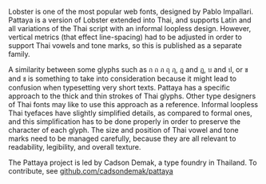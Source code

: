 Lobster is one of the most popular web fonts, designed by Pablo Impallari. Pattaya is a version of Lobster extended into Thai, and supports Latin and all variations of the Thai script with an informal loopless design. However, vertical metrics (that effect line-spacing) had to be adjusted in order to support Thai vowels and tone marks, so this is published as a separate family.

A similarity between some glyphs such as ก ถ ภ ฤ ฦ, ฎ and ฏ, บ and ป, or ข and ช is something to take into consideration because it might lead to confusion when typesetting very short texts. Pattaya has a specific approach to the thick and thin strokes of Thai glyphs. Other type designers of Thai fonts may like to use this approach as a reference. Informal loopless Thai tyefaces have slightly simplified details, as compared to formal ones, and this simplification has to be done properly in order to preserve the character of each glyph. The size and position of Thai vowel and tone marks need to be managed carefully, because they are all relevant to readability, legibility, and overall texture.

The Pattaya project is led by Cadson Demak, a type foundry in Thailand. To contribute, see [github.com/cadsondemak/pattaya](github.com/cadsondemak/pattaya)

